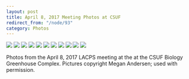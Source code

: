 ```yaml
---
layout: post
title: April 8, 2017 Meeting Photos at CSUF
redirect_from: "/node/93"
category: Photos
---
```


<img src="/sites/default/files/styles/large/public/meeting_photos/IMG_1462.jpg" />

<img src="/sites/default/files/styles/large/public/meeting_photos/IMG_1455.jpg"  />

<img src="/sites/default/files/styles/large/public/meeting_photos/IMG_1436.jpg"  />

<img src="/sites/default/files/styles/large/public/meeting_photos/IMG_1438.jpg"  />

<img src="/sites/default/files/styles/large/public/meeting_photos/IMG_1442.jpg"  />

<img src="/sites/default/files/styles/large/public/meeting_photos/IMG_1448.jpg"  />

<img src="/sites/default/files/styles/large/public/meeting_photos/IMG_1450.jpg" />

<img src="/sites/default/files/styles/large/public/meeting_photos/IMG_1456.jpg"  />

<img src="/sites/default/files/styles/large/public/meeting_photos/IMG_1458.jpg"  />

<img src="/sites/default/files/styles/large/public/meeting_photos/IMG_1460.jpg"  />

<img src="/sites/default/files/styles/large/public/meeting_photos/IMG_1464.jpg"  />

Photos from the April 8, 2017 LACPS meeting at the at the CSUF Biology Greenhouse Complex. Pictures copyright Megan Andersen; used with permission.
